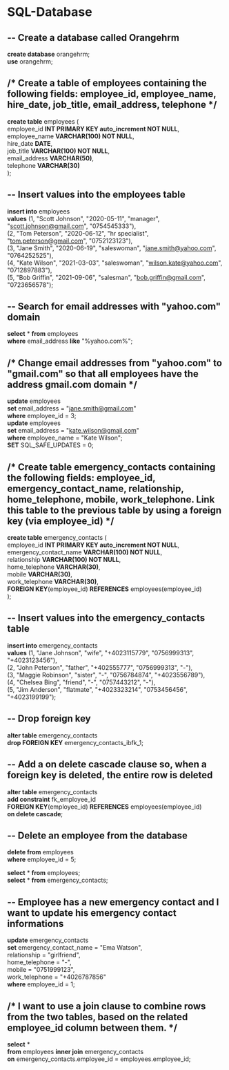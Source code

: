 # SQL-Database
## --  Create a database called Orangehrm
**create database** orangehrm; <br>
**use** orangehrm;

## /* Create a table of employees containing the following fields: employee_id, employee_name, hire_date, job_title, email_address, telephone */
**create table** employees ( <br>
employee_id **INT PRIMARY KEY auto_increment NOT NULL**, <br>
employee_name **VARCHAR(100) NOT NULL**, <br>
hire_date **DATE**, <br>
job_title **VARCHAR(100) NOT NULL**, <br>
email_address **VARCHAR(50)**, <br>
telephone **VARCHAR(30)** <br>
);

## -- Insert values into the employees table
**insert into** employees <br> 
**values** (1, "Scott Johnson", "2020-05-11", "manager", "scott.johnson@gmail.com", "0754545333"), <br>
	        (2, "Tom Peterson", "2020-06-12", "hr specialist", "tom.peterson@gmail.com", "0752123123"), <br>
                (3, "Jane Smith", "2020-06-19", "saleswoman", "jane.smith@yahoo.com", "0764252525"), <br>
                (4, "Kate Wilson", "2021-03-03", "saleswoman", "wilson.kate@yahoo.com", "0712897883"), <br>
                (5, "Bob Griffin", "2021-09-06", "salesman", "bob.griffin@gmail.com", "0723656578");  

## -- Search for email addresses with "yahoo.com" domain
**select** * **from** employees <br>
**where** email_address **like** "%yahoo.com%"; <br>

## /* Change email addresses from "yahoo.com" to "gmail.com" so that all employees have the address gmail.com domain */
**update** employees <br>
**set** email_address = "jane.smith@gmail.com" <br>
**where** employee_id = 3; <br> 
**update** employees <br>
**set** email_address = "kate.wilson@gmail.com" <br>
**where** employee_name = "Kate Wilson"; <br>
**SET** SQL_SAFE_UPDATES = 0;

## /* Create table emergency_contacts containing the following fields: employee_id, emergency_contact_name, relationship, home_telephone, mobile, work_telephone. Link this table to the previous table by using a foreign key (via employee_id) */

**create table** emergency_contacts ( <br>
employee_id **INT PRIMARY KEY auto_increment NOT NULL**, <br>
emergency_contact_name **VARCHAR(100) NOT NULL**, <br>
relationship **VARCHAR(100) NOT NULL**, <br>
home_telephone **VARCHAR(30)**, <br>
mobile **VARCHAR(30)**, <br>
work_telephone **VARCHAR(30)**, <br>
**FOREIGN KEY**(employee_id) **REFERENCES** employees(employee_id) <br>
);

## -- Insert values into the emergency_contacts table
**insert into** emergency_contacts <br>
**values** (1, "Jane Johnson", "wife", "+4023115779", "0756999313", "+4023123456"), <br>
	   (2, "John Peterson", "father", "+402555777", "0756999313", "-"), <br>
           (3, "Maggie Robinson", "sister", "-", "0756784874", "+4023556789"), <br>
           (4, "Chelsea Bing", "friend", "-", "0757443212", "-"), <br>
           (5, "Jim Anderson", "flatmate", "+4023323214", "0753456456", "+4023199199");

## -- Drop foreign key
**alter table** emergency_contacts <br>
**drop FOREIGN KEY** emergency_contacts_ibfk_1;

## -- Add a on delete cascade clause so, when a foreign key is deleted, the entire row is deleted
**alter table** emergency_contacts <br>
**add constraint** fk_employee_id <br>
**FOREIGN KEY**(employee_id) **REFERENCES** employees(employee_id) <br>
**on delete cascade**;

## -- Delete an employee from the database
**delete from** employees <br>
**where** employee_id = 5;

**select** * **from** employees; <br>
**select** * **from** emergency_contacts;

## -- Employee has a new emergency contact and I want to update his emergency contact informations
**update** emergency_contacts <br>
**set** emergency_contact_name = "Ema Watson", <br>
		relationship = "girlfriend", <br>
        	home_telephone = "-", <br>
        	mobile = "0751999123", <br>
        	work_telephone = "+4026787856" <br>
**where** employee_id = 1;

## /* I want to use a join clause to combine rows from the two tables, based on the related  employee_id column between them. */
**select** * <br>
**from** employees **inner join** emergency_contacts <br>
**on** emergency_contacts.employee_id = employees.employee_id;

